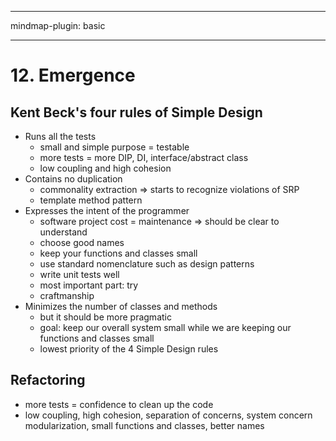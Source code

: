 
---

mindmap-plugin: basic

---

    
# 12. Emergence
## Kent Beck's four rules of Simple Design
- Runs all the tests
  - small and simple purpose = testable
  - more tests = more DIP, DI, interface/abstract class
  - low coupling and high cohesion
- Contains no duplication
  - commonality extraction => starts to recognize violations of SRP
  - template method pattern
- Expresses the intent of the programmer
  - software project cost = maintenance => should be clear to understand
  - choose good names
  - keep your functions and classes small
  - use standard nomenclature such as design patterns
  - write unit tests well
  - most important part: try
  - craftmanship
- Minimizes the number of classes and methods
  - but it should be more pragmatic
  - goal: keep our overall system small while we are keeping our functions and classes small
  - lowest priority of the 4 Simple Design rules
## Refactoring
- more tests = confidence to clean up the code
- low coupling, high cohesion, separation of concerns, system concern modularization, small functions and classes, better names